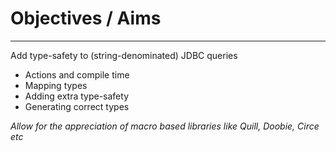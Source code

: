 # Objectives / Aims

---

Add type-safety to (string-denominated) JDBC queries
- Actions and compile time
- Mapping types
- Adding extra type-safety
- Generating correct types

*Allow for the appreciation of macro based libraries like Quill, Doobie, Circe etc*

